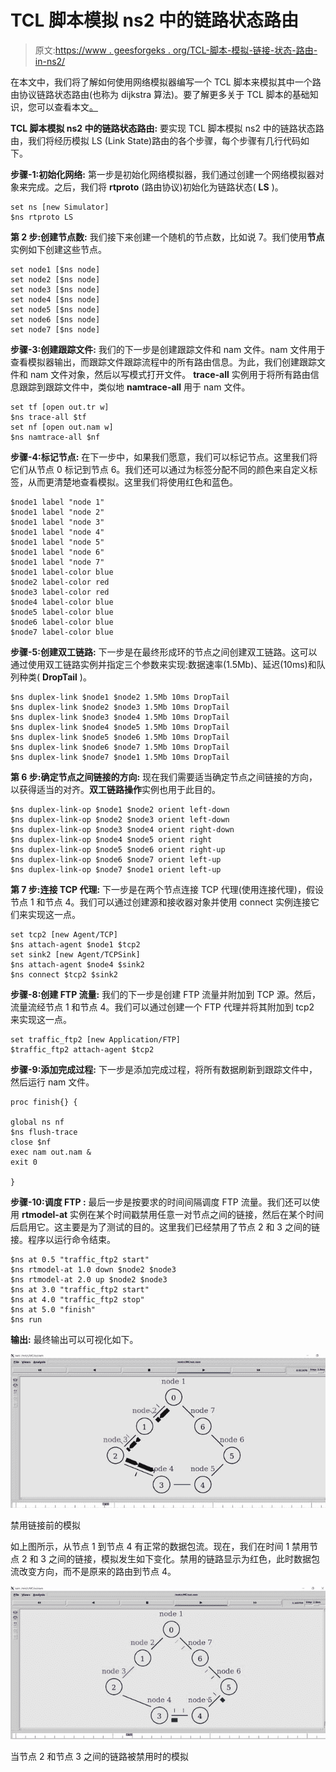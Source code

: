 # TCL 脚本模拟 ns2 中的链路状态路由

> 原文:[https://www . geesforgeks . org/TCL-脚本-模拟-链接-状态-路由-in-ns2/](https://www.geeksforgeeks.org/tcl-script-to-simulate-link-state-routing-in-ns2/)

在本文中，我们将了解如何使用网络模拟器编写一个 TCL 脚本来模拟其中一个路由协议链路状态路由(也称为 dijkstra 算法)。要了解更多关于 TCL 脚本的基础知识，您可以查看本文[。](https://www.geeksforgeeks.org/basics-of-ns2-and-otcltcl-script/)

**TCL 脚本模拟 ns2 中的链路状态路由:**
要实现 TCL 脚本模拟 ns2 中的链路状态路由，我们将经历模拟 LS (Link State)路由的各个步骤，每个步骤有几行代码如下。

**步骤-1:初始化网络:**
第一步是初始化网络模拟器，我们通过创建一个网络模拟器对象来完成。之后，我们将 **rtproto** (路由协议)初始化为链路状态( **LS** )。

```
set ns [new Simulator]
$ns rtproto LS
```

**第 2 步:创建节点数:**
我们接下来创建一个随机的节点数，比如说 7。我们使用**节点**实例如下创建这些节点。

```
set node1 [$ns node]
set node2 [$ns node]
set node3 [$ns node]
set node4 [$ns node]
set node5 [$ns node]
set node6 [$ns node]
set node7 [$ns node]
```

**步骤-3:创建跟踪文件:**
我们的下一步是创建跟踪文件和 nam 文件。nam 文件用于查看模拟器输出，而跟踪文件跟踪流程中的所有路由信息。为此，我们创建跟踪文件和 nam 文件对象，然后以写模式打开文件。 **trace-all** 实例用于将所有路由信息跟踪到跟踪文件中，类似地 **namtrace-all** 用于 nam 文件。

```
set tf [open out.tr w]
$ns trace-all $tf
set nf [open out.nam w]
$ns namtrace-all $nf
```

**步骤-4:标记节点:**
在下一步中，如果我们愿意，我们可以标记节点。这里我们将它们从节点 0 标记到节点 6。我们还可以通过为标签分配不同的颜色来自定义标签，从而更清楚地查看模拟。这里我们将使用红色和蓝色。

```
$node1 label "node 1"
$node1 label "node 2"
$node1 label "node 3"
$node1 label "node 4"
$node1 label "node 5"
$node1 label "node 6"
$node1 label "node 7"
$node1 label-color blue
$node2 label-color red
$node3 label-color red
$node4 label-color blue
$node5 label-color blue
$node6 label-color blue
$node7 label-color blue
```

**步骤-5:创建双工链路:**
下一步是在最终形成环的节点之间创建双工链路。这可以通过使用双工链路实例并指定三个参数来实现:数据速率(1.5Mb)、延迟(10ms)和队列种类( **DropTail** )。

```
$ns duplex-link $node1 $node2 1.5Mb 10ms DropTail
$ns duplex-link $node2 $node3 1.5Mb 10ms DropTail
$ns duplex-link $node3 $node4 1.5Mb 10ms DropTail
$ns duplex-link $node4 $node5 1.5Mb 10ms DropTail
$ns duplex-link $node5 $node6 1.5Mb 10ms DropTail
$ns duplex-link $node6 $node7 1.5Mb 10ms DropTail
$ns duplex-link $node7 $node1 1.5Mb 10ms DropTail
```

**第 6 步:确定节点之间链接的方向:**
现在我们需要适当确定节点之间链接的方向，以获得适当的对齐。**双工链路操作**实例也用于此目的。

```
$ns duplex-link-op $node1 $node2 orient left-down
$ns duplex-link-op $node2 $node3 orient left-down
$ns duplex-link-op $node3 $node4 orient right-down
$ns duplex-link-op $node4 $node5 orient right
$ns duplex-link-op $node5 $node6 orient right-up
$ns duplex-link-op $node6 $node7 orient left-up
$ns duplex-link-op $node7 $node1 orient left-up
```

**第 7 步:连接 TCP 代理:**
下一步是在两个节点连接 TCP 代理(使用连接代理)，假设节点 1 和节点 4。我们可以通过创建源和接收器对象并使用 connect 实例连接它们来实现这一点。

```
set tcp2 [new Agent/TCP]
$ns attach-agent $node1 $tcp2
set sink2 [new Agent/TCPSink]
$ns attach-agent $node4 $sink2
$ns connect $tcp2 $sink2
```

**步骤-8:创建 FTP 流量:**
我们的下一步是创建 FTP 流量并附加到 TCP 源。然后，流量流经节点 1 和节点 4。我们可以通过创建一个 FTP 代理并将其附加到 tcp2 来实现这一点。

```
set traffic_ftp2 [new Application/FTP]
$traffic_ftp2 attach-agent $tcp2
```

**步骤-9:添加完成过程:**
下一步是添加完成过程，将所有数据刷新到跟踪文件中，然后运行 nam 文件。

```
proc finish{} {

global ns nf
$ns flush-trace
close $nf
exec nam out.nam &
exit 0

}
```

**步骤-10:调度 FTP :**
最后一步是按要求的时间间隔调度 FTP 流量。我们还可以使用 **rtmodel-at** 实例在某个时间戳禁用任意一对节点之间的链接，然后在某个时间后启用它。这主要是为了测试的目的。这里我们已经禁用了节点 2 和 3 之间的链接。程序以运行命令结束。

```
$ns at 0.5 "traffic_ftp2 start"
$ns rtmodel-at 1.0 down $node2 $node3
$ns rtmodel-at 2.0 up $node2 $node3
$ns at 3.0 "traffic_ftp2 start"
$ns at 4.0 "traffic_ftp2 stop"
$ns at 5.0 "finish"
$ns run
```

**输出:**
最终输出可以可视化如下。

![](img/f784722fb78a596046f6d763db69f5dd.png)

禁用链接前的模拟

如上图所示，从节点 1 到节点 4 有正常的数据包流。现在，我们在时间 1 禁用节点 2 和 3 之间的链接，模拟发生如下变化。禁用的链路显示为红色，此时数据包流改变方向，而不是原来的路由到节点 4。

![](img/7e4d8cd59da8413627d82b47847acddc.png)

当节点 2 和节点 3 之间的链路被禁用时的模拟